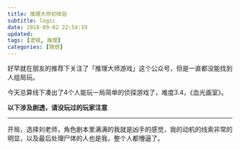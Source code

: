 ```yaml
---
title: 推理大师初体验
subtitle: logic
date: 2018-09-02 22:54:19
updated:
tags: [逻辑, 推理]
categories: [随想]
---
```


好早就在朋友的推荐下关注了「推理大师游戏」这个公众号，但是一直都没能找到人组局玩。

<!--more-->

今天总算线下凑出了4个人能玩一局简单的侦探游戏了，难度3.4，《血光画室》。

**以下涉及剧透，请没玩过的玩家注意**

---------

开局，选择刘老师，角色剧本里满满的我就是凶手的感觉，我的动机的线索非常的明显，以及最后处理尸体的人也是我，整个人都懵逼了。
